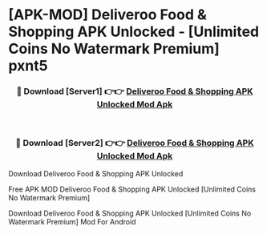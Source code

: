 # [APK-MOD] Deliveroo  Food & Shopping APK Unlocked - [Unlimited Coins No Watermark Premium] pxnt5



<div align="center">
<h3>🔴 Download [Server1] 👉👉 <a href="https://momento.my/?title=Deliveroo__Food_&_Shopping_APK_Unlocked">Deliveroo  Food & Shopping APK Unlocked Mod Apk</a></h3><br>

<h3>🔴 Download [Server2] 👉👉 <a href="https://momento.my/?title=Deliveroo__Food_&_Shopping_APK_Unlocked">Deliveroo  Food & Shopping APK Unlocked Mod Apk</a></h3>
</div>



Download Deliveroo  Food & Shopping APK Unlocked 

Free APK MOD Deliveroo  Food & Shopping APK Unlocked [Unlimited Coins No Watermark Premium]

Download Deliveroo  Food & Shopping APK Unlocked [Unlimited Coins No Watermark Premium] Mod For Android
